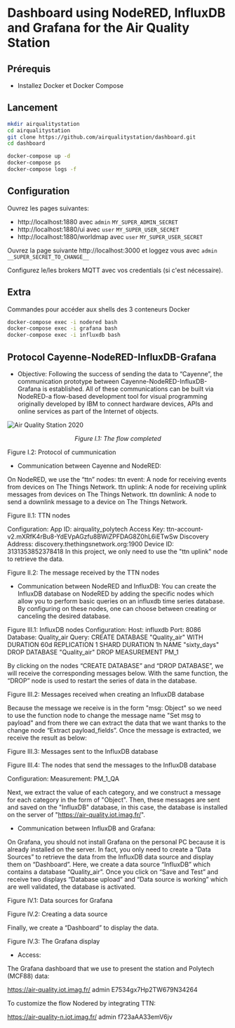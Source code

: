 # Dashboard using NodeRED, InfluxDB and Grafana for the Air Quality Station

## Prérequis
* Installez Docker et Docker Compose

## Lancement

```bash
mkdir airqualitystation
cd airqualitystation
git clone https://github.com/airqualitystation/dashboard.git
cd dashboard

docker-compose up -d
docker-compose ps
docker-compose logs -f
```

## Configuration

Ouvrez les pages suivantes:
* http://localhost:1880 avec `admin` `MY_SUPER_ADMIN_SECRET`
* http://localhost:1880/ui avec `user` `MY_SUPER_USER_SECRET`
* http://localhost:1880/worldmap avec `user` `MY_SUPER_USER_SECRET`

Ouvrez la page suivante http://localhost:3000 et loggez vous avec `admin` `__SUPER_SECRET_TO_CHANGE__`

Configurez le/les brokers MQTT avec vos credentials (si c'est nécessaire).

## Extra

Commandes pour accéder aux shells des 3 conteneurs Docker
```bash
docker-compose exec -i nodered bash
docker-compose exec -i grafana bash
docker-compose exec -i influxdb bash

```
## Protocol Cayenne-NodeRED-InfluxDB-Grafana 

* Objective:
Following the success of sending the data to “Cayenne”, the communication prototype between Cayenne-NodeRED-InfluxDB-Grafana is established. All of these communications can be built via NodeRED-a flow-based development tool for visual programming originally developed by IBM to connect hardware devices, APIs and online services as part of the Internet of objects.


![Air Quality Station 2020](images/The_flow_completed.png)
<p align="center">
  <i>Figure I.1: The flow completed </i>
</p>


Figure I.2: Protocol of cummunication


* Communication between Cayenne and NodeRED:

On NodeRED, we use the “ttn” nodes:
ttn event: A node for receiving events from devices on The Things Network.
ttn uplink: A node for receiving uplink messages from devices on The Things Network.
ttn downlink: A node to send a downlink message to a device on The Things Network.

Figure II.1: TTN nodes

Configuration:
App ID: airquality_polytech
Access Key: ttn-account-v2.mXRfK4rBu8-YdEVpAGzfu8BWiZPFDAG8Z0hL6iETwSw
Discovery Address: discovery.thethingsnetwork.org:1900
Device ID: 3131353852378418
In this project, we only need to use the "ttn uplink" node to retrieve the data.

Figure II.2: The message received by the TTN nodes

* Communication between NodeRED and InfluxDB:
You can create the InfluxDB database on NodeRED by adding the specific nodes which allow you to perform basic queries on an influxdb time series database. By configuring on these nodes, one can choose between creating or canceling the desired database.
	
	
Figure III.1: InfluxDB nodes
Configuration:
Host: influxdb
Port: 8086
Database: Quality_air
Query: 
CREATE DATABASE "Quality_air" WITH DURATION 60d REPLICATION 1 SHARD DURATION 1h NAME "sixty_days"
DROP DATABASE "Quality_air"
DROP MEASUREMENT PM_1

By clicking on the nodes “CREATE DATABASE” and “DROP DATABASE”, we will receive the corresponding messages below. With the same function, the “DROP” node is used to restart the series of data in the database.

Figure III.2: Messages received when creating an InfluxDB database

Because the message we receive is in the form "msg: Object" so we need to use the function node to change the message name "Set msg to payload" and from there we can extract the data that we want thanks to the change node “Extract payload_fields”. Once the message is extracted, we receive the result as below:

Figure III.3: Messages sent to the InfluxDB database

Figure III.4: The nodes that send the messages to the InfluxDB database

Configuration:
Measurement: PM_1_QA

Next, we extract the value of each category, and we construct a message for each category in the form of "Object". Then, these messages are sent and saved on the "InfluxDB" database, in this case, the database is installed on the server of "https://air-quality.iot.imag.fr/".

* Communication between InfluxDB and Grafana:

On Grafana, you should not install Grafana on the personal PC because it is already installed on the server. In fact, you only need to create a “Data Sources” to retrieve the data from the InfluxDB data source and display them on “Dashboard”.
Here, we create a data source “InfluxDB” which contains a database “Quality_air”. Once you click on “Save and Test” and receive two displays “Database upload” and “Data source is working” which are well validated, the database is activated.


Figure IV.1: Data sources for Grafana

Figure IV.2: Creating a data source

Finally, we create a “Dashboard” to display the data.

Figure IV.3: The Grafana display

* Access:

The Grafana dashboard that we use to present the station and Polytech (MCF88) data:

https://air-quality.iot.imag.fr/
admin
E7534gx7Hp2TW679N34264

To customize the flow Nodered by integrating TTN:

https://air-quality-n.iot.imag.fr/
admin
f723aAA33emV6jv
